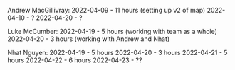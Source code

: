 
Andrew MacGillivray: 
2022-04-09 - 11 hours (setting up v2 of map)
2022-04-10 - ?
2022-04-20 - ?

Luke McCumber:
2022-04-19 - 5 hours (working with team as a whole)
2022-04-20 - 3 hours (working with Andrew and Nhat)

Nhat Nguyen:
2022-04-19 - 5 hours
2022-04-20 - 3 hours
2022-04-21 - 5 hours
2022-04-22 - 6 hours
2022-04-23 - ??